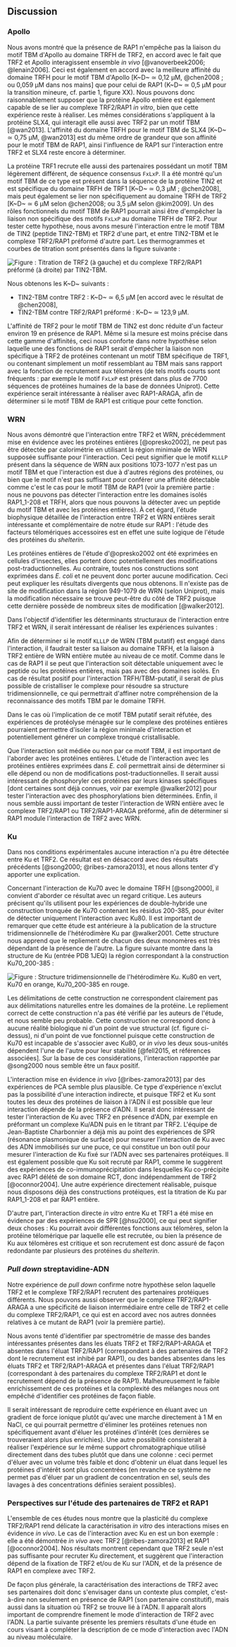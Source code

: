## Discussion

### Apollo

Nous avons montré que la présence de RAP1 n'empêche pas la liaison du motif TBM
d'Apollo au domaine TRFH de TRF2, en accord avec le fait que TRF2 et Apollo
interagissent ensemble *in vivo* [@vanoverbeek2006; @lenain2006]. Ceci est
également en accord avec la meilleure affinité du domaine TRFH pour le motif TBM
d'Apollo [K~D~ ≃ 0,12 μM, @chen2008 ; ou 0,059 μM dans nos mains] que pour celui
de RAP1 (K~D~ ≃ 0,5 μM pour la transition mineure, cf. partie 1, figure XX).
Nous pouvons donc raisonnablement supposer que la protéine Apollo entière est
également capable de se lier au complexe TRF2/RAP1 *in vitro*, bien que cette
expérience reste à réaliser. Les mêmes considérations s'appliquent à la protéine
SLX4, qui interagit elle aussi avec TRF2 par un motif TBM [@wan2013].
L'affinité du domaine TRFH pour le motif TBM de SLX4 [K~D~ ≃ 0,75 μM, @wan2013]
est du même ordre de grandeur que son affinité pour le motif TBM de RAP1, ainsi
l'influence de RAP1 sur l'interaction entre TRF2 et SLX4 reste encore
à déterminer.

La protéine TRF1 recrute elle aussi des partenaires possédant un motif TBM
légèrement différent, de séquence consensus `FxLxP`. Il a été montré qu'un motif
TBM de ce type est présent dans la séquence de la protéine TIN2 et est
spécifique du domaine TRFH de TRF1 [K~D~ ≃ 0,3 μM ; @chen2008], mais peut
également se lier non spécifiquement au domaine TRFH de TRF2
[K~D~ ≃ 6 μM selon @chen2008; ou 3,5 μM selon @kim2009]. Un des rôles
fonctionnels du motif TBM de RAP1 pourrait ainsi être d'empêcher la liaison non
spécifique des motifs `FxLxP` au domaine TRFH de TRF2. Pour tester cette
hypothèse, nous avons mesuré l'interaction entre le motif TBM de TIN2 (peptide
TIN2-TBM) et TRF2 d'une part, et entre TIN2-TBM et le complexe TRF2/RAP1
préformé d'autre part. Les thermogrammes et courbes de titration sont présentés
dans la figure suivante :

![Figure : Titration de TRF2 (à gauche) et du complexe TRF2/RAP1 préformé (à droite) par TIN2-TBM.](partie-2/figures/itc-tin2-t2r1.png)

Nous obtenons les K~D~ suivants :

- TIN2-TBM contre TRF2 : K~D~ ≃ 6,5 μM
  [en accord avec le résultat de @chen2008],
- TIN2-TBM contre TRF2/RAP1 préformé : K~D~ ≃ 123,9 μM.

L'affinité de TRF2 pour le motif TBM de TIN2 est donc réduite d'un facteur
environ 19 en présence de RAP1. Même si la mesure est moins précise dans cette
gamme d'affinités, ceci nous conforte dans notre hypothèse selon laquelle une
des fonctions de RAP1 serait d'empêcher la liaison non spécifique à TRF2 de
protéines contenant un motif TBM spécifique de TRF1, ou contenant simplement un
motif ressemblant au TBM mais sans rapport avec la fonction de recrutement aux
télomères (de tels motifs courts sont fréquents : par exemple le motif `FxLxP`
est présent dans plus de 7700 séquences de protéines humaines de la base de
données Uniprot). Cette expérience serait intéressante à réaliser avec
RAP1-ARAGA, afin de déterminer si le motif TBM de RAP1 est critique pour
cette fonction.


### WRN

Nous avons démontré que l'interaction entre TRF2 et WRN, précédemment mise en
évidence avec les protéines entières [@opresko2002], ne peut pas être détectée
par calorimétrie en utilisant la région minimale de WRN supposée suffisante pour
l'interaction. Ceci peut signifier que le motif `KLLLP` présent dans la séquence
de WRN aux positions 1073-1077 n'est pas un motif TBM et que l'interaction est
due à d'autres régions des protéines, ou bien que le motif n'est pas suffisant
pour conférer une affinité détectable comme c'est le cas pour le motif TBM de
RAP1 (voir la première partie : nous ne pouvons pas détecter l'interaction entre
les domaines isolés RAP1_1-208 et TRFH, alors que nous pouvons la détecter avec
un peptide du motif TBM et avec les protéines entières). À cet égard, l'étude
biophysique détaillée de l'interaction entre TRF2 et WRN entières serait
intéressante et complémentaire de notre étude sur RAP1 : l'étude des facteurs
télomériques accessoires est en effet une suite logique de l'étude des protéines
du *shelterin*.

Les protéines entières de l'étude d'@opresko2002 ont été exprimées en cellules
d'insectes, elles portent donc potentiellement des modifications
post-traductionnelles. Au contraire, toutes nos constructions sont exprimées
dans *E. coli* et ne peuvent donc porter aucune modification. Ceci peut
expliquer les résultats divergents que nous obtenons. Il n'existe pas de site de
modification dans la région 949-1079 de WRN (selon Uniprot), mais la
modification nécessaire se trouve peut-être du côté de TRF2 puisque cette
dernière possède de nombreux sites de modification [@walker2012].

Dans l'objectif d'identifier les déterminants structuraux de l'interaction entre
TRF2 et WRN, il serait intéressant de réaliser les expériences suivantes :

Afin de déterminer si le motif `KLLLP` de WRN (TBM putatif) est engagé dans
l'interaction, il faudrait tester sa liaison au domaine TRFH, et la liaison
à TRF2 entière de WRN entière mutée au niveau de ce motif. Comme dans le cas de
RAP1 il se peut que l'interaction soit détectable uniquement avec le peptide ou
les protéines entières, mais pas avec des domaines isolés. En cas de résultat
positif pour l'interaction TRFH/TBM-putatif, il serait de plus possible de
cristalliser le complexe pour résoudre sa structure tridimensionnelle, ce qui
permettrait d'affiner notre compréhension de la reconnaissance des motifs TBM
par le domaine TRFH.

Dans le cas où l'implication de ce motif TBM putatif serait réfutée, des
expériences de protéolyse ménagée sur le complexe des protéines entières
pourraient permettre d'isoler la région minimale d'interaction et
potentiellement générer un complexe tronqué cristallisable.

Que l'interaction soit médiée ou non par ce motif TBM, il est important de
l'aborder avec les protéines entières. L'étude de l'interaction avec les
protéines entières exprimées dans *E. coli* permettrait ainsi de déterminer si
elle dépend ou non de modifications post-traductionnelles. Il serait aussi
intéressant de phosphoryler ces protéines par leurs kinases spécifiques
[dont certaines sont déjà connues, voir par exemple @walker2012] pour tester
l'interaction avec des phosphorylations bien déterminées. Enfin, il nous semble
aussi important de tester l'interaction de WRN entière avec le complexe
TRF2/RAP1 ou TRF2/RAP1-ARAGA préformé, afin de déterminer si RAP1 module
l'interaction de TRF2 avec WRN.


### Ku

Dans nos conditions expérimentales aucune interaction n'a pu être détectée entre
Ku et TRF2. Ce résultat est en désaccord avec des résultats précédents
[@song2000; @ribes-zamora2013], et nous allons tenter d'y apporter
une explication.

Concernant l'interaction de Ku70 avec le domaine TRFH [@song2000], il convient
d'aborder ce résultat avec un regard critique. Les auteurs précisent qu'ils
utilisent pour les expériences de double-hybride une construction tronquée de
Ku70 contenant les résidus 200-385, pour éviter de détecter uniquement
l'interaction avec Ku80. Il est important de remarquer que cette étude est
antérieure à la publication de la structure tridimensionnelle de l'hétérodimère
Ku par @walker2001. Cette structure nous apprend que le repliement de chacun des
deux monomères est très dépendant de la présence de l'autre. La figure suivante
montre dans la structure de Ku (entrée PDB 1JEQ) la région correspondant à la
construction Ku70_200-385 :

![Figure : Structure tridimensionnelle de l'hétérodimère Ku. Ku80 en vert, Ku70 en orange, Ku70_200-385 en rouge.](partie-2/figures/ku70-song2000-construct.png)

Les délimitations de cette construction ne correspondent clairement pas aux
délimitations naturelles entre les domaines de la protéine. Le repliement
correct de cette construction n'a pas été vérifié par les auteurs de l'étude, et
nous semble peu probable. Cette construction ne correspond donc à aucune réalité
biologique ni d'un point de vue structural (cf. figure ci-dessus), ni d'un point
de vue fonctionnel puisque cette construction de Ku70 est incapable de
s'associer avec Ku80, or *in vivo* les deux sous-unités dépendent l'une de
l'autre pour leur stabilité [@fell2015, et références associées]. Sur la base de
ces considérations, l'interaction rapportée par @song2000 nous semble être un
faux positif.

L'interaction mise en évidence *in vivo* [@ribes-zamora2013] par des expériences
de PCA semble plus plausible. Ce type d'expérience n'exclut pas la possibilité
d'une interaction indirecte, et puisque TRF2 et Ku sont toutes les deux des
protéines de liaison à l'ADN il est possible que leur interaction dépende de la
présence d'ADN. Il serait donc intéressant de tester l'interaction de Ku avec
TRF2 en présence d'ADN, par exemple en préformant un complexe Ku/ADN puis en le
titrant par TRF2. L'équipe de Jean-Baptiste Charbonnier a déjà mis au point des
expériences de SPR (résonance plasmonique de surface) pour mesurer l'interaction
de Ku avec des ADN immobilisés sur une puce, ce qui constitue un bon outil pour
mesurer l'interaction de Ku fixé sur l'ADN avec ses partenaires protéiques.
Il est également possible que Ku soit recruté par RAP1, comme le suggèrent des
expériences de co-immunoprécipitation dans lesquelles Ku co-précipite avec RAP1
délété de son domaine RCT, donc indépendamment de TRF2 [@oconnor2004]. Une autre
expérience directement réalisable, puisque nous disposons déjà des constructions
protéiques, est la titration de Ku par RAP1_1-208 et par RAP1 entière.

D'autre part, l'interaction directe *in vitro* entre Ku et TRF1 a été mise en
évidence par des expériences de SPR [@hsu2000], ce qui peut signifier deux
choses : Ku pourrait avoir différentes fonctions aux télomères, selon la
protéine télomérique par laquelle elle est recrutée, ou bien la présence de Ku
aux télomères est critique et son recrutement est donc assuré de façon
redondante par plusieurs des protéines du *shelterin*.


### *Pull down* streptavidine-ADN

Notre expérience de *pull down* confirme notre hypothèse selon laquelle TRF2 et
le complexe TRF2/RAP1 recrutent des partenaires protéiques différents.
Nous pouvons aussi observer que le complexe TRF2/RAP1-ARAGA a une spécificité de
liaison intermédiaire entre celle de TRF2 et celle du complexe TRF2/RAP1, ce qui
est en accord avec nos autres données relatives à ce mutant de RAP1 (voir la
première partie).

Nous avons tenté d'identifier par spectrométrie de masse des bandes
intéressantes présentes dans les éluats TRF2 et TRF2/RAP1-ARAGA et absentes dans
l'éluat TRF2/RAP1 (correspondant à des partenaires de TRF2 dont le recrutement
est inhibé par RAP1), ou des bandes absentes dans les éluats TRF2 et
TRF2/RAP1-ARAGA et présentes dans l'éluat TRF2/RAP1 (correspondant à des
partenaires du complexe TRF2/RAP1 et dont le recrutement dépend de la présence
de RAP1). Malheureusement le faible enrichissement de ces protéines et la
complexité des mélanges nous ont empêché d'identifier ces protéines de
façon fiable.

Il serait intéressant de reproduire cette expérience en éluant avec un gradient
de force ionique plutôt qu'avec une marche directement à 1 M en NaCl, ce qui
pourrait permettre d'éliminer les protéines retenues non spécifiquement avant
d'éluer les protéines d'intérêt (ces dernières se trouveraient alors plus
enrichies). Une autre possibilité consisterait à réaliser l'expérience sur le
même support chromatographique utilisé directement dans des tubes plutôt que
dans une colonne : ceci permet d'éluer avec un volume très faible et donc
d'obtenir un éluat dans lequel les protéines d'intérêt sont plus concentrées (en
revanche ce système ne permet pas d'éluer par un gradient de concentration en
sel, seuls des lavages à des concentrations définies seraient possibles).


### Perspectives sur l'étude des partenaires de TRF2 et RAP1

L'ensemble de ces études nous montre que la plasticité du complexe TRF2/RAP1
rend délicate la caractérisation *in vitro* des interactions mises en évidence
*in vivo*. Le cas de l'interaction avec Ku en est un bon exemple : elle a été
démontrée *in vivo* avec TRF2 [@ribes-zamora2013] et RAP1 [@oconnor2004].
Nos résultats montrent cependant que TRF2 seule n'est pas suffisante pour
recruter Ku directement, et suggèrent que l'interaction dépend de la fixation de
TRF2 et/ou de Ku sur l'ADN, et de la présence de RAP1 en complexe avec TRF2.

De façon plus générale, la caractérisation des interactions de TRF2 avec ses
partenaires doit donc s'envisager dans un contexte plus complet, c'est-à-dire
non seulement en présence de RAP1 (son partenaire constitutif), mais aussi dans
la situation où TRF2 se trouve lié à l'ADN. Il apparaît alors important de
comprendre finement le mode d'interaction de TRF2 avec l'ADN. La partie suivante
présente les premiers résultats d'une étude en cours visant à compléter la
description de ce mode d'interaction avec l'ADN au niveau moléculaire.

